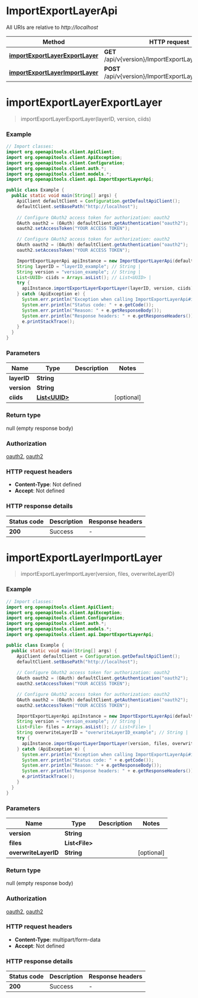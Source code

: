 # ImportExportLayerApi

All URIs are relative to *http://localhost*

| Method | HTTP request | Description |
|------------- | ------------- | -------------|
| [**importExportLayerExportLayer**](ImportExportLayerApi.md#importExportLayerExportLayer) | **GET** /api/v{version}/ImportExportLayer/exportLayer |  |
| [**importExportLayerImportLayer**](ImportExportLayerApi.md#importExportLayerImportLayer) | **POST** /api/v{version}/ImportExportLayer/importLayer |  |


<a name="importExportLayerExportLayer"></a>
# **importExportLayerExportLayer**
> importExportLayerExportLayer(layerID, version, ciids)



### Example
```java
// Import classes:
import org.openapitools.client.ApiClient;
import org.openapitools.client.ApiException;
import org.openapitools.client.Configuration;
import org.openapitools.client.auth.*;
import org.openapitools.client.models.*;
import org.openapitools.client.api.ImportExportLayerApi;

public class Example {
  public static void main(String[] args) {
    ApiClient defaultClient = Configuration.getDefaultApiClient();
    defaultClient.setBasePath("http://localhost");
    
    // Configure OAuth2 access token for authorization: oauth2
    OAuth oauth2 = (OAuth) defaultClient.getAuthentication("oauth2");
    oauth2.setAccessToken("YOUR ACCESS TOKEN");

    // Configure OAuth2 access token for authorization: oauth2
    OAuth oauth2 = (OAuth) defaultClient.getAuthentication("oauth2");
    oauth2.setAccessToken("YOUR ACCESS TOKEN");

    ImportExportLayerApi apiInstance = new ImportExportLayerApi(defaultClient);
    String layerID = "layerID_example"; // String | 
    String version = "version_example"; // String | 
    List<UUID> ciids = Arrays.asList(); // List<UUID> | 
    try {
      apiInstance.importExportLayerExportLayer(layerID, version, ciids);
    } catch (ApiException e) {
      System.err.println("Exception when calling ImportExportLayerApi#importExportLayerExportLayer");
      System.err.println("Status code: " + e.getCode());
      System.err.println("Reason: " + e.getResponseBody());
      System.err.println("Response headers: " + e.getResponseHeaders());
      e.printStackTrace();
    }
  }
}
```

### Parameters

| Name | Type | Description  | Notes |
|------------- | ------------- | ------------- | -------------|
| **layerID** | **String**|  | |
| **version** | **String**|  | |
| **ciids** | [**List&lt;UUID&gt;**](UUID.md)|  | [optional] |

### Return type

null (empty response body)

### Authorization

[oauth2](../README.md#oauth2), [oauth2](../README.md#oauth2)

### HTTP request headers

 - **Content-Type**: Not defined
 - **Accept**: Not defined

### HTTP response details
| Status code | Description | Response headers |
|-------------|-------------|------------------|
| **200** | Success |  -  |

<a name="importExportLayerImportLayer"></a>
# **importExportLayerImportLayer**
> importExportLayerImportLayer(version, files, overwriteLayerID)



### Example
```java
// Import classes:
import org.openapitools.client.ApiClient;
import org.openapitools.client.ApiException;
import org.openapitools.client.Configuration;
import org.openapitools.client.auth.*;
import org.openapitools.client.models.*;
import org.openapitools.client.api.ImportExportLayerApi;

public class Example {
  public static void main(String[] args) {
    ApiClient defaultClient = Configuration.getDefaultApiClient();
    defaultClient.setBasePath("http://localhost");
    
    // Configure OAuth2 access token for authorization: oauth2
    OAuth oauth2 = (OAuth) defaultClient.getAuthentication("oauth2");
    oauth2.setAccessToken("YOUR ACCESS TOKEN");

    // Configure OAuth2 access token for authorization: oauth2
    OAuth oauth2 = (OAuth) defaultClient.getAuthentication("oauth2");
    oauth2.setAccessToken("YOUR ACCESS TOKEN");

    ImportExportLayerApi apiInstance = new ImportExportLayerApi(defaultClient);
    String version = "version_example"; // String | 
    List<File> files = Arrays.asList(); // List<File> | 
    String overwriteLayerID = "overwriteLayerID_example"; // String | 
    try {
      apiInstance.importExportLayerImportLayer(version, files, overwriteLayerID);
    } catch (ApiException e) {
      System.err.println("Exception when calling ImportExportLayerApi#importExportLayerImportLayer");
      System.err.println("Status code: " + e.getCode());
      System.err.println("Reason: " + e.getResponseBody());
      System.err.println("Response headers: " + e.getResponseHeaders());
      e.printStackTrace();
    }
  }
}
```

### Parameters

| Name | Type | Description  | Notes |
|------------- | ------------- | ------------- | -------------|
| **version** | **String**|  | |
| **files** | **List&lt;File&gt;**|  | |
| **overwriteLayerID** | **String**|  | [optional] |

### Return type

null (empty response body)

### Authorization

[oauth2](../README.md#oauth2), [oauth2](../README.md#oauth2)

### HTTP request headers

 - **Content-Type**: multipart/form-data
 - **Accept**: Not defined

### HTTP response details
| Status code | Description | Response headers |
|-------------|-------------|------------------|
| **200** | Success |  -  |

